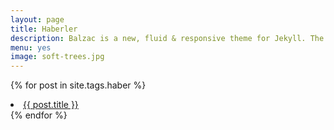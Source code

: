 ```yaml
---
layout: page
title: Haberler
description: Balzac is a new, fluid & responsive theme for Jekyll. The
menu: yes
image: soft-trees.jpg
---
```


{% for post in site.tags.haber %}
 <li><a href="{{ post.url }}">{{ post.title }}</a></li>
{% endfor %}
